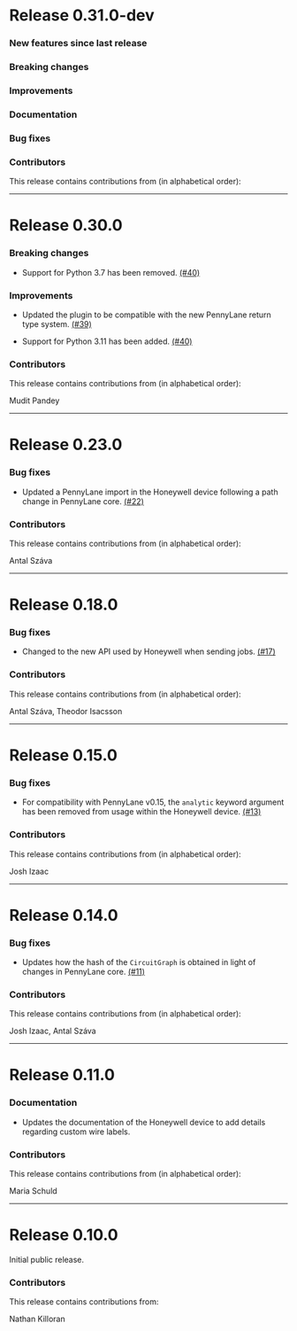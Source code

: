 # Release 0.31.0-dev

### New features since last release

### Breaking changes

### Improvements

### Documentation

### Bug fixes

### Contributors

This release contains contributions from (in alphabetical order):

---
# Release 0.30.0

### Breaking changes

* Support for Python 3.7 has been removed.
  [(#40)](https://github.com/PennyLaneAI/pennylane-honeywell/pull/40)

### Improvements

* Updated the plugin to be compatible with the new PennyLane return type system.
  [(#39)](https://github.com/PennyLaneAI/pennylane-honeywell/pull/39)

* Support for Python 3.11 has been added.
  [(#40)](https://github.com/PennyLaneAI/pennylane-honeywell/pull/40)

### Contributors

This release contains contributions from (in alphabetical order):

Mudit Pandey

---
# Release 0.23.0

### Bug fixes

* Updated a PennyLane import in the Honeywell device following a path change in
  PennyLane core.
  [(#22)](https://github.com/PennyLaneAI/pennylane-honeywell/pull/22)

### Contributors

This release contains contributions from (in alphabetical order):

Antal Száva

---

# Release 0.18.0

### Bug fixes

* Changed to the new API used by Honeywell when sending jobs.
  [(#17)](https://github.com/PennyLaneAI/pennylane-honeywell/pull/17)

### Contributors

This release contains contributions from (in alphabetical order):

Antal Száva, Theodor Isacsson

---

# Release 0.15.0

### Bug fixes

* For compatibility with PennyLane v0.15, the `analytic` keyword argument
  has been removed from usage within the Honeywell device.
  [(#13)](https://github.com/XanaduAI/pennylane-honeywell/pull/13)

### Contributors

This release contains contributions from (in alphabetical order):

Josh Izaac

---

# Release 0.14.0

### Bug fixes

* Updates how the hash of the `CircuitGraph` is obtained in light of changes in PennyLane core.
  [(#11)](https://github.com/PennyLaneAI/pennylane-honeywell/pull/11)

### Contributors

This release contains contributions from (in alphabetical order):

Josh Izaac, Antal Száva

---

# Release 0.11.0

### Documentation

* Updates the documentation of the Honeywell device to add details
  regarding custom wire labels.

### Contributors

This release contains contributions from (in alphabetical order):

Maria Schuld

---

# Release 0.10.0

Initial public release.

### Contributors
This release contains contributions from:

Nathan Killoran
